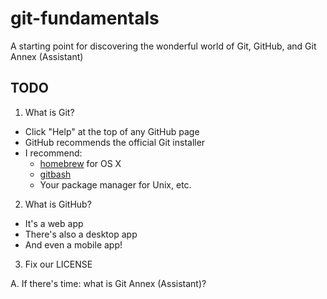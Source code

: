 git-fundamentals
================

A starting point for discovering the wonderful world of Git, GitHub, and Git Annex (Assistant)

## TODO

1. What is Git?
  - Click "Help" at the top of any GitHub page
  - GitHub recommends the official Git installer
  - I recommend:
    - [homebrew](http://brew.sh) for OS X
    - [gitbash](http://msysgit.github.io/)
    - Your package manager for Unix, etc.
2. What is GitHub?
  - It's a web app
  - There's also a desktop app
  - And even a mobile app!
3. Fix our LICENSE

A. If there's time: what is Git Annex (Assistant)?

